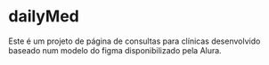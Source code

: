# dailyMed
Este é um projeto de página de consultas para clínicas desenvolvido baseado num modelo do figma disponibilizado pela Alura.
